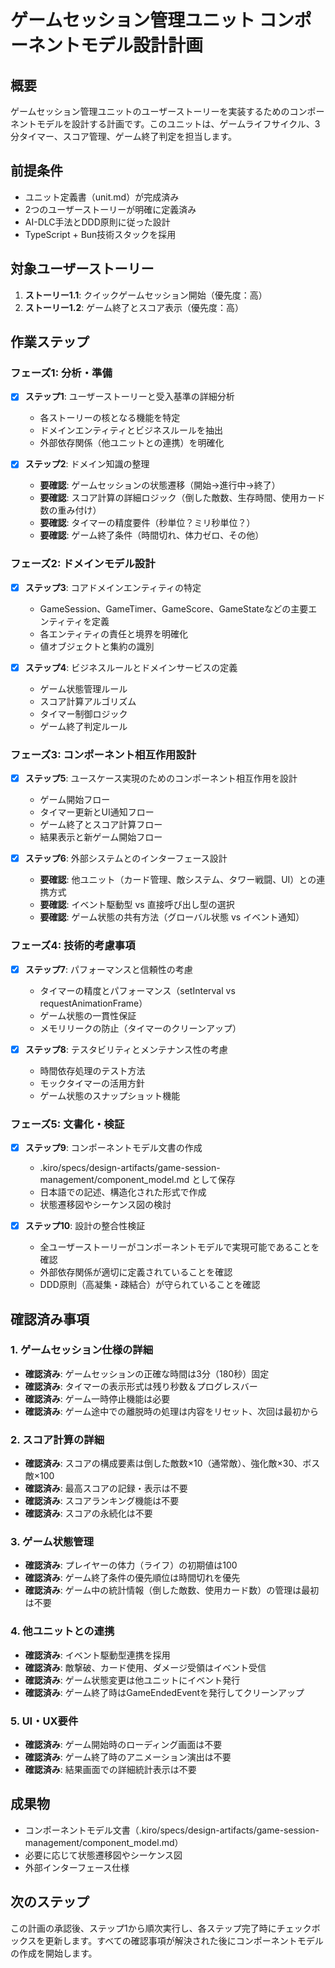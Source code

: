 # ゲームセッション管理ユニット コンポーネントモデル設計計画

## 概要
ゲームセッション管理ユニットのユーザーストーリーを実装するためのコンポーネントモデルを設計する計画です。このユニットは、ゲームライフサイクル、3分タイマー、スコア管理、ゲーム終了判定を担当します。

## 前提条件
- ユニット定義書（unit.md）が完成済み
- 2つのユーザーストーリーが明確に定義済み
- AI-DLC手法とDDD原則に従った設計
- TypeScript + Bun技術スタックを採用

## 対象ユーザーストーリー
1. **ストーリー1.1**: クイックゲームセッション開始（優先度：高）
2. **ストーリー1.2**: ゲーム終了とスコア表示（優先度：高）

## 作業ステップ

### フェーズ1: 分析・準備
- [x] **ステップ1**: ユーザーストーリーと受入基準の詳細分析
  - 各ストーリーの核となる機能を特定
  - ドメインエンティティとビジネスルールを抽出
  - 外部依存関係（他ユニットとの連携）を明確化

- [x] **ステップ2**: ドメイン知識の整理
  - **要確認**: ゲームセッションの状態遷移（開始→進行中→終了）
  - **要確認**: スコア計算の詳細ロジック（倒した敵数、生存時間、使用カード数の重み付け）
  - **要確認**: タイマーの精度要件（秒単位？ミリ秒単位？）
  - **要確認**: ゲーム終了条件（時間切れ、体力ゼロ、その他）

### フェーズ2: ドメインモデル設計
- [x] **ステップ3**: コアドメインエンティティの特定
  - GameSession、GameTimer、GameScore、GameStateなどの主要エンティティを定義
  - 各エンティティの責任と境界を明確化
  - 値オブジェクトと集約の識別

- [x] **ステップ4**: ビジネスルールとドメインサービスの定義
  - ゲーム状態管理ルール
  - スコア計算アルゴリズム
  - タイマー制御ロジック
  - ゲーム終了判定ルール

### フェーズ3: コンポーネント相互作用設計
- [x] **ステップ5**: ユースケース実現のためのコンポーネント相互作用を設計
  - ゲーム開始フロー
  - タイマー更新とUI通知フロー
  - ゲーム終了とスコア計算フロー
  - 結果表示と新ゲーム開始フロー

- [x] **ステップ6**: 外部システムとのインターフェース設計
  - **要確認**: 他ユニット（カード管理、敵システム、タワー戦闘、UI）との連携方式
  - **要確認**: イベント駆動型 vs 直接呼び出し型の選択
  - **要確認**: ゲーム状態の共有方法（グローバル状態 vs イベント通知）

### フェーズ4: 技術的考慮事項
- [x] **ステップ7**: パフォーマンスと信頼性の考慮
  - タイマーの精度とパフォーマンス（setInterval vs requestAnimationFrame）
  - ゲーム状態の一貫性保証
  - メモリリークの防止（タイマーのクリーンアップ）

- [x] **ステップ8**: テスタビリティとメンテナンス性の考慮
  - 時間依存処理のテスト方法
  - モックタイマーの活用方針
  - ゲーム状態のスナップショット機能

### フェーズ5: 文書化・検証
- [x] **ステップ9**: コンポーネントモデル文書の作成
  - .kiro/specs/design-artifacts/game-session-management/component_model.md として保存
  - 日本語での記述、構造化された形式で作成
  - 状態遷移図やシーケンス図の検討

- [x] **ステップ10**: 設計の整合性検証
  - 全ユーザーストーリーがコンポーネントモデルで実現可能であることを確認
  - 外部依存関係が適切に定義されていることを確認
  - DDD原則（高凝集・疎結合）が守られていることを確認

## 確認済み事項

### 1. ゲームセッション仕様の詳細
- **確認済み**: ゲームセッションの正確な時間は3分（180秒）固定
- **確認済み**: タイマーの表示形式は残り秒数＆プログレスバー
- **確認済み**: ゲーム一時停止機能は必要
- **確認済み**: ゲーム途中での離脱時の処理は内容をリセット、次回は最初から

### 2. スコア計算の詳細
- **確認済み**: スコアの構成要素は倒した敵数×10（通常敵）、強化敵×30、ボス敵×100
- **確認済み**: 最高スコアの記録・表示は不要
- **確認済み**: スコアランキング機能は不要
- **確認済み**: スコアの永続化は不要

### 3. ゲーム状態管理
- **確認済み**: プレイヤーの体力（ライフ）の初期値は100
- **確認済み**: ゲーム終了条件の優先順位は時間切れを優先
- **確認済み**: ゲーム中の統計情報（倒した敵数、使用カード数）の管理は最初は不要

### 4. 他ユニットとの連携
- **確認済み**: イベント駆動型連携を採用
- **確認済み**: 敵撃破、カード使用、ダメージ受領はイベント受信
- **確認済み**: ゲーム状態変更は他ユニットにイベント発行
- **確認済み**: ゲーム終了時はGameEndedEventを発行してクリーンアップ

### 5. UI・UX要件
- **確認済み**: ゲーム開始時のローディング画面は不要
- **確認済み**: ゲーム終了時のアニメーション演出は不要
- **確認済み**: 結果画面での詳細統計表示は不要

## 成果物
- コンポーネントモデル文書（.kiro/specs/design-artifacts/game-session-management/component_model.md）
- 必要に応じて状態遷移図やシーケンス図
- 外部インターフェース仕様

## 次のステップ
この計画の承認後、ステップ1から順次実行し、各ステップ完了時にチェックボックスを更新します。すべての確認事項が解決された後にコンポーネントモデルの作成を開始します。